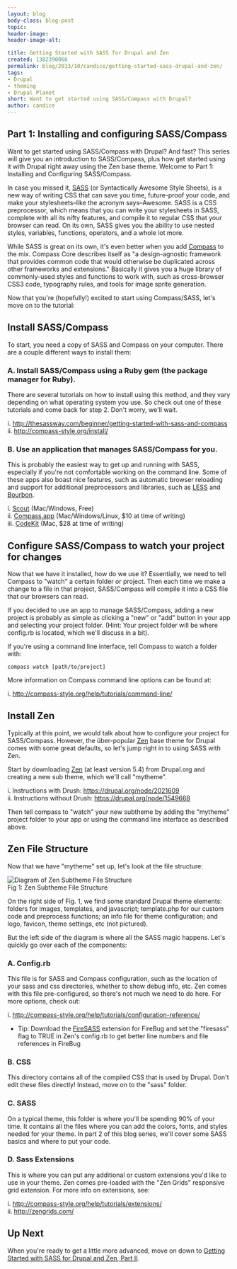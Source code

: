 ```yaml
---
layout: blog
body-class: blog-post
topic:
header-image:
header-image-alt:

title: Getting Started with SASS for Drupal and Zen
created: 1382390066
permalink: blog/2013/10/candice/getting-started-sass-drupal-and-zen/
tags:
- Drupal
- theming
- Drupal Planet
short: Want to get started using SASS/Compass with Drupal? 
author: candice
---
```


## Part 1: Installing and configuring SASS/Compass

Want to get started using SASS/Compass with Drupal? And fast? This series will give you an introduction to SASS/Compass, plus how get started using it with Drupal right away using the Zen base theme. Welcome to Part 1: Installing and Configuring SASS/Compass.

In case you missed it, [SASS](http://sass-lang.com) (or Syntactically Awesome Style Sheets), is a new way of writing CSS that can save you time, future-proof your code, and make your stylesheets–like the acronym says–Awesome. SASS is a CSS preprocessor, which means that you can write your stylesheets in SASS, complete with all its nifty features, and compile it to regular CSS that your browser can read. On its own, SASS gives you the ability to use nested styles, variables, functions, operators, and a whole lot more. 

While SASS is great on its own, it's even better when you add [Compass](http://compass-style.org) to the mix. Compass Core describes itself as "a design-agnostic framework that provides common code that would otherwise be duplicated across other frameworks and extensions." Basically it gives you a huge library of commonly-used styles and functions to work with, such as cross-browser CSS3 code, typography rules, and tools for image sprite generation.

Now that you're (hopefully!) excited to start using Compass/SASS, let's move on to the tutorial:

## Install SASS/Compass

To start, you need a copy of SASS and Compass on your computer. There are a couple different ways to install them:

### A. Install SASS/Compass using a Ruby gem (the package manager for Ruby).

There are several tutorials on how to install using this method, and they vary depending on what operating system you use. So check out one of these tutorials and come back for step 2. Don't worry, we'll wait.

i. http://thesassway.com/beginner/getting-started-with-sass-and-compass  
ii. http://compass-style.org/install/

### B. Use an application that manages SASS/Compass for you.

This is probably the easiest way to get up and running with SASS, especially if you're not comfortable working on the command line. Some of these apps also boast nice features, such as automatic browser reloading and support for additional preprocessors and libraries, such as [LESS](http://lesscss.org) and [Bourbon](http://bourbon.io).

i. [Scout](http://mhs.github.io/scout-app/) (Mac/Windows, Free)  
ii. [Compass.app](http://compass.handlino.com/) (Mac/Windows/Linux, $10 at time of writing)  
iii. [CodeKit](http://incident57.com/codekit/) (Mac, $28 at time of writing)

## Configure SASS/Compass to watch your project for changes

Now that we have it installed, how do we use it? Essentially, we need to tell Compass to "watch" a certain folder or project. Then each time we make a change to a file in that project, SASS/Compass will compile it into a CSS file that our browsers can read.

If you decided to use an app to manage SASS/Compass, adding a new project is probably as simple as clicking a "new" or "add" button in your app and selecting your project folder. (Hint: Your project folder will be where config.rb is located, which we'll discuss in a bit).

If you're using a command line interface, tell Compass to watch a folder with:

    compass watch [path/to/project]

More information on Compass command line options can be found at:

i. http://compass-style.org/help/tutorials/command-line/

## Install Zen

Typically at this point, we would talk about how to configure your project for SASS/Compass. However, the über-popular [Zen](https://drupal.org/project/zen) base theme for Drupal comes with some great defaults, so let's jump right in to using SASS with Zen.

Start by downloading [Zen](https://drupal.org/project/zen) (at least version 5.4) from Drupal.org and creating a new sub theme, which we'll call "mytheme". 

i. Instructions with Drush: https://drupal.org/node/2021609  
ii. Instructions without Drush: https://drupal.org/node/1549668 

Then tell compass to "watch" your new subtheme by adding the "mytheme" project folder to your app or using the command line interface as described above.

## Zen File Structure

Now that we have "mytheme" set up, let's look at the file structure:

![Diagram of Zen Subtheme File Structure](/sites/default/files/zen_file_structure.png)  
Fig 1: Zen Subtheme File Structure

On the right side of Fig. 1, we find some standard Drupal theme elements: folders for images, templates, and javascript; template.php for our custom code and preprocess functions; an info file for theme configuration; and logo, favicon, theme settings, etc (not pictured).

But the left side of the diagram is where all the SASS magic happens. Let's quickly go over each of the components:

### A. Config.rb

This file is for SASS and Compass configuration, such as the location of your sass and css directories, whether to show debug info, etc. Zen comes with this file pre-configured, so there's not much we need to do here. For more options, check out:

i. http://compass-style.org/help/tutorials/configuration-reference/

* Tip: Download the [FireSASS](https://addons.mozilla.org/en-US/firefox/addon/firesass-for-firebug/) extension for FireBug and set the "firesass" flag to TRUE in Zen's config.rb to get better line numbers and file references in FireBug

### B. CSS

This directory contains all of the compiled CSS that is used by Drupal. Don't edit these files directly! Instead, move on to the "sass" folder.

### C. SASS

On a typical theme, this folder is where you'll be spending 90% of your time. It contains all the files where you can add the colors, fonts, and styles needed for your theme. In part 2 of this blog series, we'll cover some SASS basics and where to put your code.

### D. Sass Extensions

This is where you can put any additional or custom extensions you'd like to use in your theme. Zen comes pre-loaded with the "Zen Grids" responsive grid extension. For more info on extensions, see:

i. http://compass-style.org/help/tutorials/extensions/  
ii. http://zengrids.com/

## Up Next

When you're ready to get a little more advanced, move on down to [Getting Started with SASS for Drupal and Zen, Part II](http://thinkshout.com/blog/2014/07/getting-started-with-sass-for-drupal-and-zen-part-ii/).
